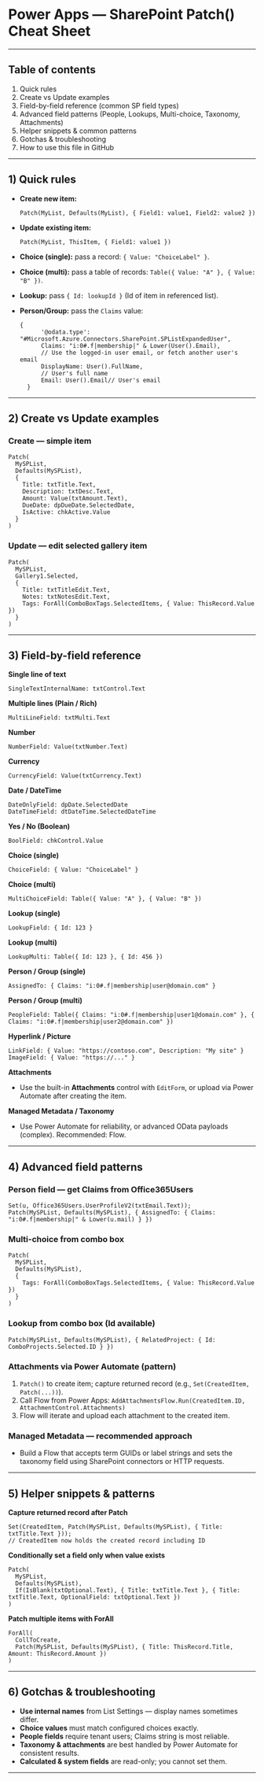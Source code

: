 # Power Apps — SharePoint Patch() Cheat Sheet

---

## Table of contents

1. Quick rules
2. Create vs Update examples
3. Field-by-field reference (common SP field types)
4. Advanced field patterns (People, Lookups, Multi-choice, Taxonomy, Attachments)
5. Helper snippets & common patterns
6. Gotchas & troubleshooting
7. How to use this file in GitHub

---

## 1) Quick rules

- **Create new item:**
  ```powerapps
  Patch(MyList, Defaults(MyList), { Field1: value1, Field2: value2 })
  ```

- **Update existing item:**
  ```powerapps
  Patch(MyList, ThisItem, { Field1: value1 })
  ```

- **Choice (single):** pass a record: `{ Value: "ChoiceLabel" }`.
- **Choice (multi):** pass a table of records: `Table({ Value: "A" }, { Value: "B" })`.
- **Lookup:** pass `{ Id: lookupId }` (Id of item in referenced list).
- **Person/Group:** pass the `Claims` value:
  ```powerapps
  {
        '@odata.type': "#Microsoft.Azure.Connectors.SharePoint.SPListExpandedUser",
        Claims: "i:0#.f|membership|" & Lower(User().Email),
        // Use the logged-in user email, or fetch another user's email
        DisplayName: User().FullName,
        // User's full name
        Email: User().Email// User's email
    }
  ```


---

## 2) Create vs Update examples

### Create — simple item
```powerapps
Patch(
  MySPList,
  Defaults(MySPList),
  {
    Title: txtTitle.Text,
    Description: txtDesc.Text,
    Amount: Value(txtAmount.Text),
    DueDate: dpDueDate.SelectedDate,
    IsActive: chkActive.Value
  }
)
```

### Update — edit selected gallery item
```powerapps
Patch(
  MySPList,
  Gallery1.Selected,
  {
    Title: txtTitleEdit.Text,
    Notes: txtNotesEdit.Text,
    Tags: ForAll(ComboBoxTags.SelectedItems, { Value: ThisRecord.Value })
  }
)
```

---

## 3) Field-by-field reference

**Single line of text**
```powerapps
SingleTextInternalName: txtControl.Text
```

**Multiple lines (Plain / Rich)**
```powerapps
MultiLineField: txtMulti.Text
```

**Number**
```powerapps
NumberField: Value(txtNumber.Text)
```

**Currency**
```powerapps
CurrencyField: Value(txtCurrency.Text)
```

**Date / DateTime**
```powerapps
DateOnlyField: dpDate.SelectedDate
DateTimeField: dtDateTime.SelectedDateTime
```

**Yes / No (Boolean)**
```powerapps
BoolField: chkControl.Value
```

**Choice (single)**
```powerapps
ChoiceField: { Value: "ChoiceLabel" }
```

**Choice (multi)**
```powerapps
MultiChoiceField: Table({ Value: "A" }, { Value: "B" })
```

**Lookup (single)**
```powerapps
LookupField: { Id: 123 }
```

**Lookup (multi)**
```powerapps
LookupMulti: Table({ Id: 123 }, { Id: 456 })
```

**Person / Group (single)**
```powerapps
AssignedTo: { Claims: "i:0#.f|membership|user@domain.com" }
```

**Person / Group (multi)**
```powerapps
PeopleField: Table({ Claims: "i:0#.f|membership|user1@domain.com" }, { Claims: "i:0#.f|membership|user2@domain.com" })
```

**Hyperlink / Picture**
```powerapps
LinkField: { Value: "https://contoso.com", Description: "My site" }
ImageField: { Value: "https://..." }
```

**Attachments**
- Use the built-in **Attachments** control with `EditForm`, or upload via Power Automate after creating the item.

**Managed Metadata / Taxonomy**
- Use Power Automate for reliability, or advanced OData payloads (complex). Recommended: Flow.

---

## 4) Advanced field patterns

### Person field — get Claims from Office365Users
```powerapps
Set(u, Office365Users.UserProfileV2(txtEmail.Text));
Patch(MySPList, Defaults(MySPList), { AssignedTo: { Claims: "i:0#.f|membership|" & Lower(u.mail) } })
```

### Multi-choice from combo box
```powerapps
Patch(
  MySPList,
  Defaults(MySPList),
  {
    Tags: ForAll(ComboBoxTags.SelectedItems, { Value: ThisRecord.Value })
  }
)
```

### Lookup from combo box (Id available)
```powerapps
Patch(MySPList, Defaults(MySPList), { RelatedProject: { Id: ComboProjects.Selected.ID } })
```

### Attachments via Power Automate (pattern)
1. `Patch()` to create item; capture returned record (e.g., `Set(CreatedItem, Patch(...))`).
2. Call Flow from Power Apps: `AddAttachmentsFlow.Run(CreatedItem.ID, AttachmentControl.Attachments)`
3. Flow will iterate and upload each attachment to the created item.

### Managed Metadata — recommended approach
- Build a Flow that accepts term GUIDs or label strings and sets the taxonomy field using SharePoint connectors or HTTP requests.

---

## 5) Helper snippets & patterns

**Capture returned record after Patch**
```powerapps
Set(CreatedItem, Patch(MySPList, Defaults(MySPList), { Title: txtTitle.Text }));
// CreatedItem now holds the created record including ID
```

**Conditionally set a field only when value exists**
```powerapps
Patch(
  MySPList,
  Defaults(MySPList),
  If(IsBlank(txtOptional.Text), { Title: txtTitle.Text }, { Title: txtTitle.Text, OptionalField: txtOptional.Text })
)
```

**Patch multiple items with ForAll**
```powerapps
ForAll(
  CollToCreate,
  Patch(MySPList, Defaults(MySPList), { Title: ThisRecord.Title, Amount: ThisRecord.Amount })
)
```

---

## 6) Gotchas & troubleshooting

- **Use internal names** from List Settings — display names sometimes differ.
- **Choice values** must match configured choices exactly.
- **People fields** require tenant users; Claims string is most reliable.
- **Taxonomy & attachments** are best handled by Power Automate for consistent results.
- **Calculated & system fields** are read-only; you cannot set them.

---


